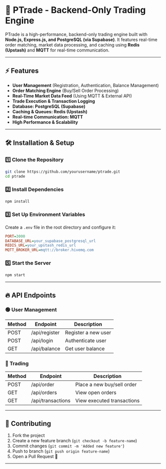 # 🚀 PTrade - Backend-Only Trading Engine

PTrade is a high-performance, backend-only trading engine built with **Node.js, Express.js, and PostgreSQL (via Supabase)**. It features real-time order matching, market data processing, and caching using **Redis (Upstash)** and **MQTT** for real-time communication.

---

## ⚡ Features

- **User Management** (Registration, Authentication, Balance Management)
- **Order Matching Engine** (Buy/Sell Order Processing)
- **Real-Time Market Data Feed** (Using MQTT & External API)
- **Trade Execution & Transaction Logging**
- **Database: PostgreSQL (Supabase)**
- **Caching & Queues: Redis (Upstash)**
- **Real-time Communication: MQTT**
- **High Performance & Scalability**

---

## 🛠 Installation & Setup

### 1️⃣ Clone the Repository
```sh
git clone https://github.com/yourusername/ptrade.git
cd ptrade
```

### 2️⃣ Install Dependencies
```sh
npm install
```

### 3️⃣ Set Up Environment Variables
Create a `.env` file in the root directory and configure it:
```ini
PORT=3000
DATABASE_URL=your_supabase_postgresql_url
REDIS_URL=your_upstash_redis_url
MQTT_BROKER_URL=mqtt://broker.hivemq.com
```
### 5️⃣ Start the Server
```sh
npm start
```

---

## 🔥 API Endpoints

### 🟢 User Management
| Method | Endpoint       | Description         |
|--------|--------------|---------------------|
| POST   | /api/register | Register a new user |
| POST   | /api/login    | Authenticate user   |
| GET    | /api/balance  | Get user balance    |

### 🔵 Trading
| Method | Endpoint         | Description                  |
|--------|-----------------|------------------------------|
| POST   | /api/order       | Place a new buy/sell order  |
| GET    | /api/orders      | View open orders            |
| GET    | /api/transactions| View executed transactions  |

---

## 🤝 Contributing
1. Fork the project
2. Create a new feature branch (`git checkout -b feature-name`)
3. Commit changes (`git commit -m 'Added new feature'`)
4. Push to branch (`git push origin feature-name`)
5. Open a Pull Request 🚀

---

